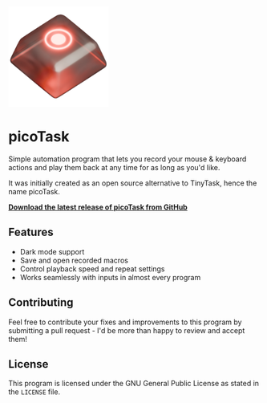 <img src="/picoTask/Assets/picoTask.png" width="200px">

# picoTask
Simple automation program that lets you
record your mouse & keyboard actions and play them back 
at any time for as long as you'd like. 

It was initially created as an open source alternative to TinyTask, 
hence the name picoTask.

<b><a href="https://github.com/djordje-mancic/picoTask/releases/latest">Download the latest release of picoTask from GitHub</a></b>

## Features
- Dark mode support
- Save and open recorded macros
- Control playback speed and repeat settings
- Works seamlessly with inputs in almost every program

## Contributing
Feel free to contribute your fixes and improvements to this program
by submitting a pull request - I'd be more than happy to review and 
accept them!

## License
This program is licensed under the GNU General Public License
as stated in the `LICENSE` file.